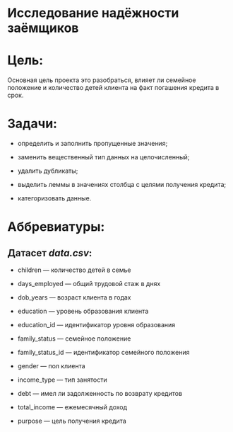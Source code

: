 # Исследование надёжности заёмщиков


# Цель:

Основная цель проекта это разобраться, влияет ли семейное положение и количество детей клиента на факт погашения кредита в срок.

# Задачи:

- определить и заполнить пропущенные значения;

- заменить вещественный тип данных на целочисленный;

- удалить дубликаты;

- выделить леммы в значениях столбца с целями получения кредита;

- категоризовать данные.


# Аббревиатуры:

## Датасет *data.csv*:

- children — количество детей в семье

- days_employed — общий трудовой стаж в днях

- dob_years — возраст клиента в годах

- education — уровень образования клиента

- education_id — идентификатор уровня образования

- family_status — семейное положение

- family_status_id — идентификатор семейного положения

- gender — пол клиента

- income_type — тип занятости

- debt — имел ли задолженность по возврату кредитов

- total_income — ежемесячный доход

- purpose — цель получения кредита
